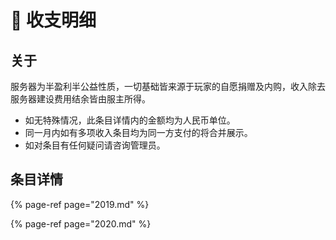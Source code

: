 # 💸 收支明细

## 关于

服务器为半盈利半公益性质，一切基础皆来源于玩家的自愿捐赠及内购，收入除去服务器建设费用结余皆由服主所得。

* 如无特殊情况，此条目详情内的金额均为人民币单位。
* 同一月内如有多项收入条目均为同一方支付的将合并展示。
* 如对条目有任何疑问请咨询管理员。

## 条目详情

{% page-ref page="2019.md" %}

{% page-ref page="2020.md" %}

